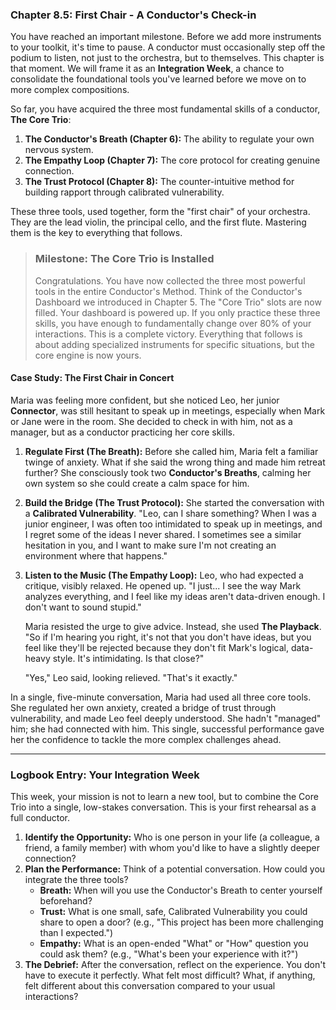 ### **Chapter 8.5: First Chair - A Conductor's Check-in**

You have reached an important milestone. Before we add more instruments to your toolkit, it's time to pause. A conductor must occasionally step off the podium to listen, not just to the orchestra, but to themselves. This chapter is that moment. We will frame it as an **Integration Week**, a chance to consolidate the foundational tools you've learned before we move on to more complex compositions.

So far, you have acquired the three most fundamental skills of a conductor, **The Core Trio**:
1.  **The Conductor's Breath (Chapter 6):** The ability to regulate your own nervous system.
2.  **The Empathy Loop (Chapter 7):** The core protocol for creating genuine connection.
3.  **The Trust Protocol (Chapter 8):** The counter-intuitive method for building rapport through calibrated vulnerability.

These three tools, used together, form the "first chair" of your orchestra. They are the lead violin, the principal cello, and the first flute. Mastering them is the key to everything that follows.

> ### **Milestone: The Core Trio is Installed**
>
> Congratulations. You have now collected the three most powerful tools in the entire Conductor's Method. Think of the Conductor's Dashboard we introduced in Chapter 5. The "Core Trio" slots are now filled. Your dashboard is powered up. If you only practice these three skills, you have enough to fundamentally change over 80% of your interactions. This is a complete victory. Everything that follows is about adding specialized instruments for specific situations, but the core engine is now yours.

#### **Case Study: The First Chair in Concert**
Maria was feeling more confident, but she noticed Leo, her junior **Connector**, was still hesitant to speak up in meetings, especially when Mark or Jane were in the room. She decided to check in with him, not as a manager, but as a conductor practicing her core skills.

1.  **Regulate First (The Breath):** Before she called him, Maria felt a familiar twinge of anxiety. What if she said the wrong thing and made him retreat further? She consciously took two **Conductor's Breaths**, calming her own system so she could create a calm space for him.

2.  **Build the Bridge (The Trust Protocol):** She started the conversation with a **Calibrated Vulnerability**. "Leo, can I share something? When I was a junior engineer, I was often too intimidated to speak up in meetings, and I regret some of the ideas I never shared. I sometimes see a similar hesitation in you, and I want to make sure I'm not creating an environment where that happens."

3.  **Listen to the Music (The Empathy Loop):** Leo, who had expected a critique, visibly relaxed. He opened up. "I just... I see the way Mark analyzes everything, and I feel like my ideas aren't data-driven enough. I don't want to sound stupid."

    Maria resisted the urge to give advice. Instead, she used **The Playback**. "So if I'm hearing you right, it's not that you don't have ideas, but you feel like they'll be rejected because they don't fit Mark's logical, data-heavy style. It's intimidating. Is that close?"

    "Yes," Leo said, looking relieved. "That's it exactly."

In a single, five-minute conversation, Maria had used all three core tools. She regulated her own anxiety, created a bridge of trust through vulnerability, and made Leo feel deeply understood. She hadn't "managed" him; she had connected with him. This single, successful performance gave her the confidence to tackle the more complex challenges ahead.

---
### **Logbook Entry: Your Integration Week**

This week, your mission is not to learn a new tool, but to combine the Core Trio into a single, low-stakes conversation. This is your first rehearsal as a full conductor.

1.  **Identify the Opportunity:** Who is one person in your life (a colleague, a friend, a family member) with whom you'd like to have a slightly deeper connection?
2.  **Plan the Performance:** Think of a potential conversation. How could you integrate the three tools?
    *   **Breath:** When will you use the Conductor's Breath to center yourself beforehand?
    *   **Trust:** What is one small, safe, Calibrated Vulnerability you could share to open a door? (e.g., "This project has been more challenging than I expected.")
    *   **Empathy:** What is an open-ended "What" or "How" question you could ask them? (e.g., "What's been your experience with it?")
3.  **The Debrief:** After the conversation, reflect on the experience. You don't have to execute it perfectly. What felt most difficult? What, if anything, felt different about this conversation compared to your usual interactions?
      
